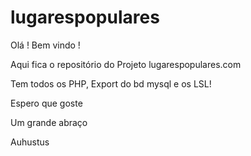 # lugarespopulares

Olá ! Bem vindo !

Aqui fica o repositório do Projeto lugarespopulares.com

Tem todos os PHP, Export do bd mysql e os LSL!

Espero que goste

Um grande abraço

Auhustus
